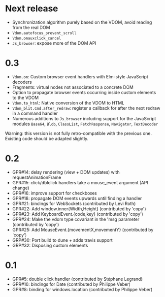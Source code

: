 Next release
============

- Synchronization algorithm purely based on the VDOM, avoid reading from the real DOM
- `Vdom.autofocus_prevent_scroll`
- `Vdom.onauxclick_cancel`
- `Js_browser`: expose more of the DOM API


0.3
===

- `Vdom.on`: Custom browser event handlers with Elm-style JavaScript decoders
- Fragments: virtual nodes not associated to a concrete DOM
- Option to propagate browser events occurring inside custom elements to the VDOM
- `Vdom.to_html`: Native conversion of the VDOM to HTML
- `Vdom_blit.Cmd.after_redraw`: register a callback for after the next redraw in a command handler
- Numerous additions to `Js_browser` including support for the JavaScript modules `Base64`, `Blob`, `ClassList`, `FetchResponse`, `Navigator`, `TextDecoder`

Warning: this version is not fully retro-compatible with the previous one. Existing code should be adapted slightly.

0.2
===

- GPR#14: delay rendering (view + DOM updates) with requestAnimationFrame
- GPR#15: click/dblclick handlers take a mouse_event argument (API change)
- GPR#16: improve support for checkboxes
- GPR#18: propagate DOM events upwards until finding a handler
- GPR#21: bindings for WebSockets (contributed by Levi Roth)
- GPR#22: Add window.inner{Width,Height} (contributed by 'copy')
- GPR#23: Add KeyboardEvent.{code,key} (contributed by 'copy')
- GPR#24: Make the vdom type covariant in the 'msg parameter (contributed by 'copy')
- GPR#25: Add MouseEvent.{movementX,movementY} (contributed by 'copy')
- GRP#30: Port build to dune + adds travis support
- GRP#32: Disposing custom elements

0.1
===

 - GPR#5: double click handler (contributed by Stéphane Legrand)
 - GPR#10: bindings for Date (contributed by Philippe Veber)
 - GPR#8: binding for windows.location (contributed by Philippe Veber)

<!-- Local Variables:  -->
<!-- coding: utf-8     -->
<!-- End:              -->
